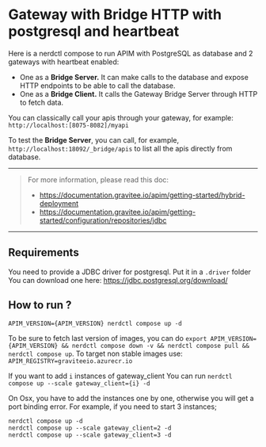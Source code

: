 # Gateway with Bridge HTTP with postgresql and heartbeat

Here is a nerdctl compose to run APIM with PostgreSQL as database and 2 gateways with heartbeat enabled:
 - One as a **Bridge Server.** It can make calls to the database and expose HTTP endpoints to be able to call the database.
 - One as a **Bridge Client.** It calls the Gateway Bridge Server through HTTP to fetch data.

You can classically call your apis through your gateway, for example: `http://localhost:[8075-8082]/myapi`

To test the **Bridge Server**, you can call, for example, `http://localhost:18092/_bridge/apis` to list all the apis directly from database.

---
> For more information, please read this doc:
> * https://documentation.gravitee.io/apim/getting-started/hybrid-deployment
> * https://documentation.gravitee.io/apim/getting-started/configuration/repositories/jdbc
---

## Requirements

You need to provide a JDBC driver for postgresql.
Put it in a `.driver` folder
You can download one here: https://jdbc.postgresql.org/download/

## How to run ?

`APIM_VERSION={APIM_VERSION} nerdctl compose up -d ` 

To be sure to fetch last version of images, you can do `export APIM_VERSION={APIM_VERSION} && nerdctl compose down -v && nerdctl compose pull && nerdctl compose up`.
To target non stable images use: `APIM_REGISTRY=graviteeio.azurecr.io`

If you want to add `i` instances of gateway_client
You can run `nerdctl compose up --scale gateway_client={i} -d`

On Osx, you have to add the instances one by one, otherwise you will get a port binding error.
For example, if you need to start 3 instances;
```shell
nerdctl compose up -d
nerdctl compose up --scale gateway_client=2 -d
nerdctl compose up --scale gateway_client=3 -d
```
